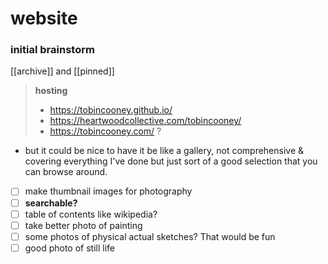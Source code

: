 # website
### initial brainstorm

[[archive]] and [[pinned]]

>__hosting__
>	- https://tobincooney.github.io/
>	- https://heartwoodcollective.com/tobincooney/
>	- https://tobincooney.com/ ?

* but it could be nice to have it be like a gallery, not comprehensive & covering everything I've done but just sort of a good selection that you can browse around.

- [ ] make thumbnail images for photography
- [ ] __searchable?__
- [ ] table of contents like wikipedia?
- [ ] take better photo of painting
- [ ] some photos of physical actual sketches? That would be fun
- [ ] good photo of still life
